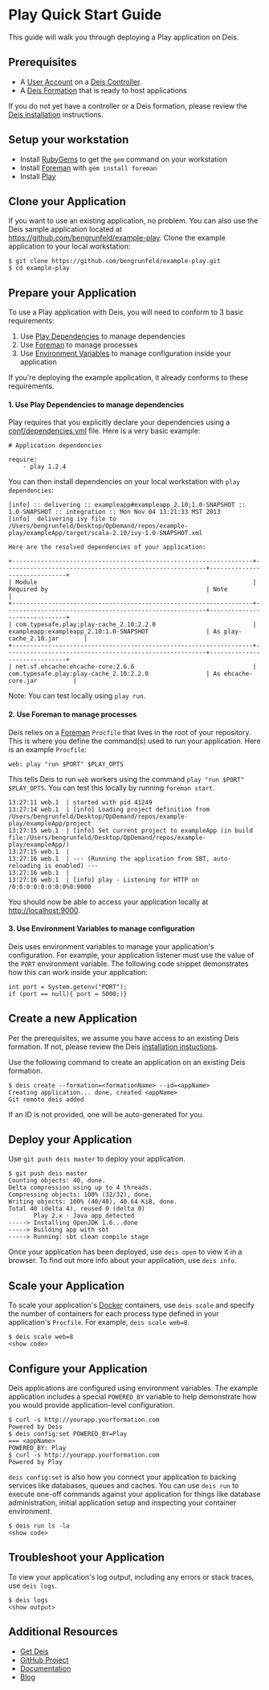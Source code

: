 # Play Quick Start Guide

This guide will walk you through deploying a Play application on Deis.

## Prerequisites

* A [User Account](http://docs.deis.io/en/latest/client/register/) on a [Deis Controller](http://docs.deis.io/en/latest/terms/controller/).
* A [Deis Formation](http://docs.deis.io/en/latest/gettingstarted/concepts/#formations) that is ready to host applications

If you do not yet have a controller or a Deis formation, please review the [Deis installation](http://docs.deis.io/en/latest/gettingstarted/installation/) instructions.

## Setup your workstation

* Install [RubyGems](http://rubygems.org/pages/download) to get the `gem` command on your workstation
* Install [Foreman](http://ddollar.github.com/foreman/) with `gem install foreman`
* Install [Play](http://www.playframework.com/documentation/2.2.x/Installing)

## Clone your Application

If you want to use an existing application, no problem.  You can also use the Deis sample application located at <https://github.com/bengrunfeld/example-play>.  Clone the example application to your local workstation:

    $ git clone https://github.com/bengrunfeld/example-play.git
    $ cd example-play

## Prepare your Application

To use a Play application with Deis, you will need to conform to 3 basic requirements:

 1. Use [Play Dependencies](http://www.playframework.com/documentation/1.2.1/dependency) to manage dependencies
 2. Use [Foreman](http://ddollar.github.com/foreman/) to manage processes
 3. Use [Environment Variables](https://help.ubuntu.com/community/EnvironmentVariables) to manage configuration inside your application

If you're deploying the example application, it already conforms to these requirements.

#### 1. Use Play Dependencies to manage dependencies

Play requires that you explicitly declare your dependencies using a [conf/dependencies.yml](http://www.playframework.com/documentation/1.2.1/dependency) file. Here is a very basic example:

	# Application dependencies
	
	require:
	    - play 1.2.4

You can then install dependencies on your local workstation with `play dependencies`:

	[info] :: delivering :: exampleapp#exampleapp_2.10;1.0-SNAPSHOT :: 1.0-SNAPSHOT :: integration :: Mon Nov 04 13:21:33 MST 2013
	[info] 	delivering ivy file to /Users/bengrunfeld/Desktop/OpDemand/repos/example-play/exampleApp/target/scala-2.10/ivy-1.0-SNAPSHOT.xml
	
	Here are the resolved dependencies of your application:
	
	+-------------------------------------------------------------------+--------------------------------------------------------+------------------------------+
	| Module                                                            | Required by                                            | Note                         |
	+-------------------------------------------------------------------+--------------------------------------------------------+------------------------------+
	| com.typesafe.play:play-cache_2.10:2.2.0                           | exampleapp:exampleapp_2.10:1.0-SNAPSHOT                | As play-cache_2.10.jar       |
	+-------------------------------------------------------------------+--------------------------------------------------------+------------------------------+
	| net.sf.ehcache:ehcache-core:2.6.6                                 | com.typesafe.play:play-cache_2.10:2.2.0                | As ehcache-core.jar          |

Note: You can test locally using `play run`.

#### 2. Use Foreman to manage processes

Deis relies on a [Foreman](http://ddollar.github.com/foreman/) `Procfile` that lives in the root of your repository.  This is where you define the command(s) used to run your application.  Here is an example `Procfile`:

	web: play "run $PORT" $PLAY_OPTS

This tells Deis to run `web` workers using the command `play "run $PORT" $PLAY_OPTS`. You can test this locally by running `foreman start`.

	13:27:11 web.1  | started with pid 41249
	13:27:14 web.1  | [info] Loading project definition from /Users/bengrunfeld/Desktop/OpDemand/repos/example-play/exampleApp/project
	13:27:15 web.1  | [info] Set current project to exampleApp (in build file:/Users/bengrunfeld/Desktop/OpDemand/repos/example-play/exampleApp/)
	13:27:15 web.1  | 
	13:27:16 web.1  | --- (Running the application from SBT, auto-reloading is enabled) ---
	13:27:16 web.1  | 
	13:27:16 web.1  | [info] play - Listening for HTTP on /0:0:0:0:0:0:0:0%0:9000

You should now be able to access your application locally at <http://localhost:9000>.

#### 3. Use Environment Variables to manage configuration

Deis uses environment variables to manage your application's configuration. For example, your application listener must use the value of the `PORT` environment variable. The following code snippet demonstrates how this can work inside your application:

    int port = System.getenv("PORT");
    if (port == null){ port = 5000;)}

## Create a new Application

Per the prerequisites, we assume you have access to an existing Deis formation. If not, please review the Deis [installation instuctions](http://docs.deis.io/en/latest/gettingstarted/installation/).

Use the following command to create an application on an existing Deis formation.

    $ deis create --formation=<formationName> --id=<appName>
	Creating application... done, created <appName>
	Git remote deis added
    
If an ID is not provided, one will be auto-generated for you.

## Deploy your Application

Use `git push deis master` to deploy your application.

	$ git push deis master
	Counting objects: 40, done.
	Delta compression using up to 4 threads.
	Compressing objects: 100% (32/32), done.
	Writing objects: 100% (40/40), 40.64 KiB, done.
	Total 40 (delta 4), reused 0 (delta 0)
	       Play 2.x - Java app detected
	-----> Installing OpenJDK 1.6...done
	-----> Building app with sbt
	-----> Running: sbt clean compile stage			
Once your application has been deployed, use `deis open` to view it in a browser. To find out more info about your application, use `deis info`.

## Scale your Application

To scale your application's [Docker](http://docker.io) containers, use `deis scale` and specify the number of containers for each process type defined in your application's `Procfile`. For example, `deis scale web=8`.

	$ deis scale web=8
	<show code>


## Configure your Application

Deis applications are configured using environment variables. The example application includes a special `POWERED_BY` variable to help demonstrate how you would provide application-level configuration. 

	$ curl -s http://yourapp.yourformation.com
	Powered by Deis
	$ deis config:set POWERED_BY=Play
	=== <appName>
	POWERED_BY: Play
	$ curl -s http://yourapp.yourformation.com
	Powered by Play

`deis config:set` is also how you connect your application to backing services like databases, queues and caches. You can use `deis run` to execute one-off commands against your application for things like database administration, initial application setup and inspecting your container environment.

	$ deis run ls -la
	<show code>
	
## Troubleshoot your Application

To view your application's log output, including any errors or stack traces, use `deis logs`.

    $ deis logs
    <show output>

## Additional Resources

* [Get Deis](http://deis.io/get-deis/)
* [GitHub Project](https://github.com/opdemand/deis)
* [Documentation](http://docs.deis.io/)
* [Blog](http://deis.io/blog/)
